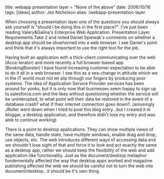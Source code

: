 title: webapp presentation layer = "None of the above"
date: 2006/10/16
tags: [ideas]
author: Jez Nicholson
alias: /webapp-presentation-layer

When choosing a presentation layer one of the questions you should always ask yourself is "should I be doing this in the first place?". I've just been reading Valery&Galina's Enterprise Web Application. Presentation Layer. Requirements.Take 2 and noted Daniel Spiewak's comments on whether a desktop app should be shoehorned into a web browser. I see Daniel's point and think that it's always important to use the right tool for the job.

Having built an application with a thick-client communicating over the web (Acce-lerator) and more recently a full browser-based app (BookingBooster) I have found increasing customer expectation to be able to do it all in a web browser. I see this as a sea-change in attitude which we in the IT world must not let slip through our fingers by producing poor systems. The idea of Application Service Provider services has been around for yonks, but it is only now that businesses seem happy to sign up to salesforce.com and the likes without questioning whether the service will be uninterupted, to what point will their data be restored in the event of a database crash? what if their internet connection goes down?. (amusingly JRoller went down when I tried to post this blog entry...but I created it in bloggar, a desktop application, and therefore didn't lose my entry and was able to continue working)

There is a point to desktop applications. They can show multiple views of the same data, handle state, have multiple windows, enable drag and drop, use objects, etc. The web introduces different ways of accessing data and we shouldn't lose sight of that and force it to look and act exactly the same as a desktop app, rather we should keep the flexibility of the web and add application-like functionality. Just as the document/desktop metaphor fundementally affected the way that desktop apps worked and magazine publishing affected the web we should be careful not to turn the web into document/desktop...it should be it's own thing.